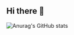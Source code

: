## Hi there 👋
![Anurag's GitHub stats](https://github-readme-stats.vercel.app/api?username=anuraghazra&show_icons=true&theme=radical)
<!--
**P3IBOL711/P3IBOL711** is a ✨ _special_ ✨ repository because its `README.md` (this file) appears on your GitHub profile.

Here are some ideas to get you started:

- 🔭 I’m currently working on ...
- 🌱 I’m currently learning ...
- 👯 I’m looking to collaborate on ...
- 🤔 I’m looking for help with ...
- 💬 Ask me about ...
- 📫 How to reach me: ...
- 😄 Pronouns: ...
- ⚡ Fun fact: ...
-->
